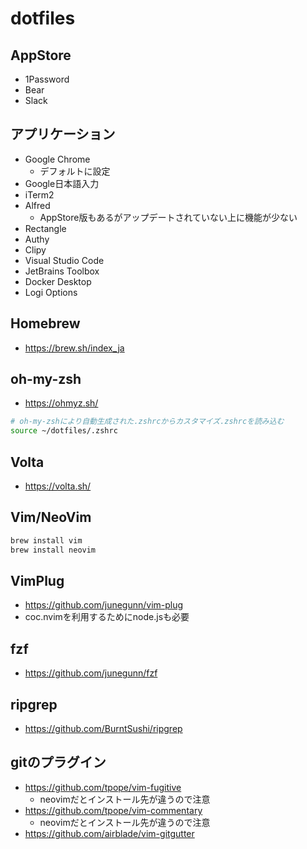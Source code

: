 # dotfiles

## AppStore

* 1Password
* Bear
* Slack

## アプリケーション

* Google Chrome
  * デフォルトに設定
* Google日本語入力
* iTerm2
* Alfred
  * AppStore版もあるがアップデートされていない上に機能が少ない
* Rectangle
* Authy
* Clipy
* Visual Studio Code
* JetBrains Toolbox
* Docker Desktop
* Logi Options

## Homebrew

* https://brew.sh/index_ja

## oh-my-zsh

* https://ohmyz.sh/

```bash
# oh-my-zshにより自動生成された.zshrcからカスタマイズ.zshrcを読み込む
source ~/dotfiles/.zshrc
```

## Volta

* https://volta.sh/

## Vim/NeoVim

```bash
brew install vim
brew install neovim
```

## VimPlug

* https://github.com/junegunn/vim-plug
* coc.nvimを利用するためにnode.jsも必要

## fzf

* https://github.com/junegunn/fzf

## ripgrep

* https://github.com/BurntSushi/ripgrep

## gitのプラグイン

* https://github.com/tpope/vim-fugitive
  * neovimだとインストール先が違うので注意
* https://github.com/tpope/vim-commentary
  * neovimだとインストール先が違うので注意
* https://github.com/airblade/vim-gitgutter
